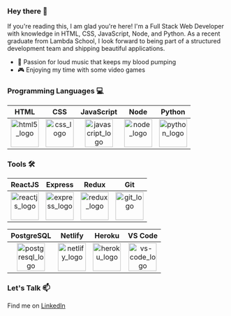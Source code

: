 ### Hey there 👋

If you're reading this, I am glad you're here! I'm a Full Stack Web Developer with knowledge in HTML, CSS, JavaScript, Node, and Python. As a recent graduate from Lambda School, I look forward to being part of a structured development team and shipping beautiful applications. 

- 🎸 Passion for loud music that keeps my blood pumping
- 🎮 Enjoying my time with some video games

### Programming Languages 💻

| HTML | CSS | JavaScript | Node | Python |
| :--: | :-: | :--------: | :--: | :----: |
| <img src="https://upload.wikimedia.org/wikipedia/commons/thumb/6/61/HTML5_logo_and_wordmark.svg/512px-HTML5_logo_and_wordmark.svg.png" height=64 alt="html5_logo" /> | <img src="https://upload.wikimedia.org/wikipedia/commons/thumb/d/d5/CSS3_logo_and_wordmark.svg/800px-CSS3_logo_and_wordmark.svg.png" height=64 alt="css_logo" /> | <img src="https://upload.wikimedia.org/wikipedia/commons/thumb/6/6a/JavaScript-logo.png/240px-JavaScript-logo.png" height=64 alt="javascript_logo" /> | <img src="https://nodejs.org/static/images/logos/nodejs-new-pantone-black.svg" height=64 alt="node_logo" /> | <img src="https://upload.wikimedia.org/wikipedia/commons/thumb/c/c3/Python-logo-notext.svg/110px-Python-logo-notext.svg.png" height=64 alt="python_logo" /> |

### Tools 🛠️

| ReactJS | Express | Redux | Git |
| :-----: | :-----: | :---: | :-: |
| <img src="https://upload.wikimedia.org/wikipedia/commons/thumb/a/a7/React-icon.svg/512px-React-icon.svg.png" width=64 alt="reactjs_logo" /> | <img src="https://upload.wikimedia.org/wikipedia/commons/6/64/Expressjs.png" width=64 alt="express_logo" /> | <img src="https://upload.wikimedia.org/wikipedia/commons/4/49/Redux.png" width=64 alt="redux_logo" /> | <img src="https://upload.wikimedia.org/wikipedia/commons/thumb/e/e0/Git-logo.svg/512px-Git-logo.svg.png" width=64 alt="git_logo" /> |

| PostgreSQL | Netlify | Heroku | VS Code |
|  :-------: |  :----: | :----: | :-----: |
| <img src="https://upload.wikimedia.org/wikipedia/commons/thumb/2/29/Postgresql_elephant.svg/233px-Postgresql_elephant.svg.png" width=64 alt="postgresql_logo" /> | <img src="https://upload.wikimedia.org/wikipedia/commons/thumb/b/b8/Netlify_logo.svg/147px-Netlify_logo.svg.png" width=64 alt="netlify_logo" /> | <img src="https://upload.wikimedia.org/wikipedia/commons/8/89/Logo_di_Heroku.png" width=64 alt="heroku_logo" /> | <img src="https://upload.wikimedia.org/wikipedia/commons/thumb/9/9a/Visual_Studio_Code_1.35_icon.svg/240px-Visual_Studio_Code_1.35_icon.svg.png" width=64 alt="vs-code_logo" /> |

### Let's Talk 📫

Find me on [LinkedIn](https://www.linkedin.com/in/aciel-ochoa/)
